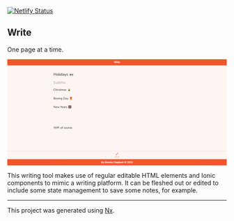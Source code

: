 [![Netlify Status](https://api.netlify.com/api/v1/badges/38ac0a84-1111-4063-924b-dba9ddc7c3be/deploy-status)](https://peta-byte-write.netlify.app/tool/write)
<h2>Write</h2

<p>One page at a time.</p>

<p align="center">
  <img align="center" src="https://github.com/peta-byte/write/blob/master/apps/write-app/src/assets/write-snip.png" />
</p>



<p>This writing tool makes use of regular editable HTML elements and Ionic components to mimic a writing platform. It can be fleshed out or edited to include some state management to save some notes, for example.</p>


---

<p>This project was generated using <a href="https://nx.dev">Nx</a>.</p>

